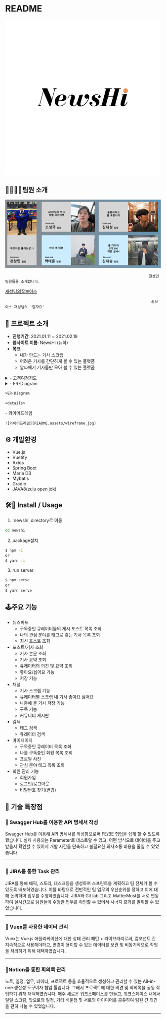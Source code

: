 # README

![logo](README.assets/logo.jpg)

## **👨‍👨‍👧‍👦팀원 소개**

![logo](README.assets/Untitled.png)

                                                                     잘생긴 팀원들을 소개합니다.

[재성님의꿀보이스](README.assets/honeyvoice.m4a)

                                                                      꿀보이스 재성님의 '잘자요'


## 📑 프로젝트 소개

- **진행기간**: 2021.01.11 ~ 2021.02.19
- **웹사이트 이름**: NewsHi (뉴하)
- **목표**
    - 내가 만드는 기사 스크랩
    - 어려운 기사를 간단하게 볼 수 있는 플랫폼
    - 알짜배기 기사들만 모아 볼 수 있는 플랫폼


<details>
<summary>- 고객여정지도</summary>
<div markdown="1">


    ![%5B%E1%84%83%E1%85%A2%E1%84%86%E1%85%AE%E1%86%AB%5D4%E1%84%8C%E1%85%AE%E1%84%8E%E1%85%A1%20%E1%84%91%E1%85%A7%E1%86%BC%E1%84%80%E1%85%A1%E1%84%85%E1%85%B3%E1%86%AF%20%E1%84%8B%E1%85%B1%E1%84%92%E1%85%A1%E1%86%AB%20README%E1%84%8C%E1%85%A1%E1%86%A8%E1%84%89%E1%85%A5%E1%86%BC%205ef98b6a2c644b4486b6509a31eb5c72/1.jpg](README.assets/1.jpg)

    ![%5B%E1%84%83%E1%85%A2%E1%84%86%E1%85%AE%E1%86%AB%5D4%E1%84%8C%E1%85%AE%E1%84%8E%E1%85%A1%20%E1%84%91%E1%85%A7%E1%86%BC%E1%84%80%E1%85%A1%E1%84%85%E1%85%B3%E1%86%AF%20%E1%84%8B%E1%85%B1%E1%84%92%E1%85%A1%E1%86%AB%20README%E1%84%8C%E1%85%A1%E1%86%A8%E1%84%89%E1%85%A5%E1%86%BC%205ef98b6a2c644b4486b6509a31eb5c72/2.jpg](README.assets/2.jpg)


</div>
</details>



<details>
<summary>- ER-Diagram</summary>
<div markdown="1">

    ![%5B%E1%84%83%E1%85%A2%E1%84%86%E1%85%AE%E1%86%AB%5D4%E1%84%8C%E1%85%AE%E1%84%8E%E1%85%A1%20%E1%84%91%E1%85%A7%E1%86%BC%E1%84%80%E1%85%A1%E1%84%85%E1%85%B3%E1%86%AF%20%E1%84%8B%E1%85%B1%E1%84%92%E1%85%A1%E1%86%AB%20README%E1%84%8C%E1%85%A1%E1%86%A8%E1%84%89%E1%85%A5%E1%86%BC%205ef98b6a2c644b4486b6509a31eb5c72/ERDiagram.jpg](README.assets/ERDiagram.jpg)

</div>
</details>

    >ER-Diagram
    
    <details>
<summary>- 와이어프레임</summary>
<div markdown="1">

    ![와이어프레임](README.assets/wireframe.jpg)
</div>
</details>

    

## ⚙️ 개발환경

- Vue.js
- Vuetify
- Axios
- Spring Boot
- Maria DB
- Mybatis
- Gradle
- JAVA8(zulu open jdk)

## 🛠️📑 Install / Usage

1. 'newshi' directory로 이동

```bash
cd newshi
```

2. package설치

```bash
$ npm -i
or 
$ yarn -i
```

3. run server

```bash
$ npm serve
or 
$ yarn serve
```

## 🕹️주요 기능

- 뉴스피드
    - 구독중인 큐레이터들의 게시 포스트 목록 조회
    - 나의 관심 분야를 태그로 갖는 기사 목록 조회
    - 최신 포스트 조회
- 포스트/기사 조회
    - 기사 본문 조회
    - 기사 요약 조회
    - 큐레이터의 의견 및 요약 조회
    - 좋아요/싫어요 기능
    - 저장 기능
- 채널
    - 기사 스크랩 기능
    - 큐레이터별 스크랩 내 기사 좋아요 싫어요
    - 나중에 볼 기사 저장 기능
    - 구독 기능
    - 커뮤니티 게시판
- 검색
    - 태그 검색
    - 큐레이터 검색
- 마이페이지
    - 구독중인 큐레이터 목록 조회
    - 나를 구독중인 회원 목록 조회
    - 프로필 사진
    - 관심 분야 태그 목록 조회
- 회원 관리 기능
    - 회원가입
    - 로그인/로그아웃
    - 비밀번호 찾기(변경)

## 📌 기술 특장점

### **📃 Swagger Hub를 이용한 API 명세서 작성**

Swagger Hub를 이용해 API 명세서를 작성함으로써 FE/BE 협업을 쉽게 할 수 있도록 했습니다. 실제 사용되는 Parameter로 테스트할 수 있고, 어떤 방식으로 데이터를 주고받을지 확인할 수 있어서 개발 시간을 단축하고 불필요한 의사소통 비용을 줄일 수 있었습니다

---

### 🌈 **JIRA를 통한 Task 관리**

 JIRA를 통해 에픽, 스토리, 테스크등을 생성하여 스프린트를 계획하고 팀 전체가 볼  수 있도록 배포하였습니다. 이를 바탕으로 전반적인 팀 업무의 우선순위를 정하고 이에 대해 논의하며 업무를 수행하였습니다. JIRA와 Git lab 그리고 MatterMost를 서로 연동하여 실시간으로 팀원들이 수행한 업무를 확인할 수 있어서 시너지 효과를 발휘할 수 있었습니다.

---

### 📕 **Vuex를 사용한 데이터 관리**

Vuex는 Vue.js 애플리케이션에 대한 상태 관리 패턴 + 라이브러리로써, 컴포넌트 간 지속적으로 사용해야하고, 변경이 용이할 수 있는 데이터를 보관 및 비동기적으로 작업을 처리하기 위해 채택하였습니다.

---

### **📄Notion을 통한 회의록 관리**

노트, 일정, 업무, 데이터, 프로젝트 등을 효율적으로 생성하고 관리할 수 있는 All-in-one 생산성 도구이자 협업 툴입니다. 그래서 프로젝트에 대한 의견 및 회의록을 공동 작업하기 위해 채택하였습니다. 
매주 새로운 워크스페이스를 만들고, 워크스페이스 내에서 일일 스크럼, 앞으로의 일정, 기타 배운점 및 서로의 아이디어를 공유하여 팀원 간 의견을 편히 나눌 수 있었습니다.

---